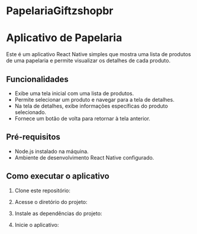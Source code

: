 # PapelariaGiftzshopbr
# Aplicativo de Papelaria

Este é um aplicativo React Native simples que mostra uma lista de produtos de uma papelaria e permite visualizar os detalhes de cada produto.

## Funcionalidades

- Exibe uma tela inicial com uma lista de produtos.
- Permite selecionar um produto e navegar para a tela de detalhes.
- Na tela de detalhes, exibe informações específicas do produto selecionado.
- Fornece um botão de volta para retornar à tela anterior.

## Pré-requisitos

- Node.js instalado na máquina.
- Ambiente de desenvolvimento React Native configurado.

## Como executar o aplicativo

1. Clone este repositório:

2. Acesse o diretório do projeto:

3. Instale as dependências do projeto:

4. Inicie o aplicativo:

